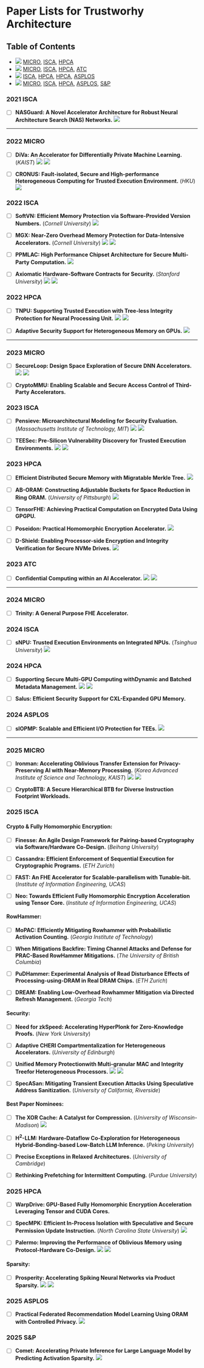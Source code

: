 # Paper Lists for Trustworhy Architecture

## Table of Contents
 - [![](https://img.shields.io/badge/2022-EB6969)](#2022-micro) [MICRO](#2022-micro), [ISCA](#2022-isca), [HPCA](#2022-hpca)
 - [![](https://img.shields.io/badge/2023-EB6969)](#2023-micro) [MICRO](#2023-micro), [ISCA](#2023-isca), [HPCA](#2023-hpca), [ATC](#2023-atc)
 - [![](https://img.shields.io/badge/2024-EB6969)](#2024-isca) [ISCA](#2024-isca), [HPCA](#2024-hpca), [HPCA](#2024-hpca), [ASPLOS](#2024-asplos)
 - [![](https://img.shields.io/badge/2025-EB6969)](#2025-micro) [MICRO](#2025-micro), [ISCA](#2025-isca), [HPCA](#2025-hpca), [ASPLOS](#2025-asplos), [S&P](#2025-sp)

<!-- - [ ] **xxxx.** [![](https://img.shields.io/badge/paper-7EA6E0)]() [![](https://img.shields.io/badge/slides-E29135)]() -->


### 2021 ISCA

- [ ] **NASGuard: A Novel Accelerator Architecture for Robust Neural Architecture Search (NAS) Networks.** [![](https://img.shields.io/badge/paper-7EA6E0)](https://www.researchgate.net/profile/Xingbin-Wang/publication/352091757_NASGuard_A_Novel_Accelerator_Architecture_for_Robust_Neural_Architecture_Search_NAS_Networks/links/60b8a06c92851cb13d7064d9/NASGuard-A-Novel-Accelerator-Architecture-for-Robust-Neural-Architecture-Search-NAS-Networks.pdf)

---

### 2022 MICRO

- [ ] **DiVa: An Accelerator for Differentially Private Machine Learning.** (*KAIST*) [![](https://img.shields.io/badge/paper-7EA6E0)](https://arxiv.org/pdf/2208.12392) [![](https://img.shields.io/badge/slides-E29135)](https://safari.ethz.ch/architecture_seminar/spring2023/lib/exe/fetch.php?media=diva_pres_final.pdf)

- [ ] **CRONUS: Fault-isolated, Secure and High-performance Heterogeneous Computing for Trusted Execution Environment.** (*HKU*) [![](https://img.shields.io/badge/paper-7EA6E0)](https://i.cs.hku.hk/~heming/papers/micro22-cronus.pdf)

### 2022 ISCA

- [ ] **SoftVN: Efficient Memory Protection via Software-Provided Version Numbers.** (*Cornell University*) [![](https://img.shields.io/badge/paper-7EA6E0)](https://www.csl.cornell.edu/~zhiruz/pdfs/softvn-isca2022.pdf)

- [ ] **MGX: Near-Zero Overhead Memory Protection for Data-Intensive Accelerators.** (*Cornell University*) [![](https://img.shields.io/badge/paper-7EA6E0)](https://www.csl.cornell.edu/~zhiruz/pdfs/mgx-isca2022.pdf) [![](https://img.shields.io/badge/slides-E29135)](https://www.iscaconf.org/isca2022/slides/isca22-hua-mgx.pdf)

- [ ] **PPMLAC: High Performance Chipset Architecture for Secure Multi-Party Computation.** [![](https://img.shields.io/badge/paper-7EA6E0)](https://people.iiis.tsinghua.edu.cn/~gaomy/pubs/ppmlac.isca22.pdf)

- [ ] **Axiomatic Hardware-Software Contracts for Security.** (*Stanford University*) [![](https://img.shields.io/badge/paper-7EA6E0)](https://trippel-lab.stanford.edu/pubs/nmosier_ISCA22.pdf) [![](https://img.shields.io/badge/code-B5739D)](https://github.com/nmosier/clou)


### 2022 HPCA

- [ ] **TNPU: Supporting Trusted Execution with Tree-less Integrity Protection for Neural Processing Unit.** [![](https://img.shields.io/badge/paper-7EA6E0)](https://jaehyuk-huh.github.io/papers/lee_hpca22_tnpu.pdf) [![](https://img.shields.io/badge/slides-E29135)](https://myshlee417.github.io/files/tnpu_slide_hpca_2022.pdf)

- [ ] **Adaptive Security Support for Heterogeneous Memory on GPUs.** [![](https://img.shields.io/badge/paper-7EA6E0)](https://par.nsf.gov/servlets/purl/10342133)


---

### 2023 MICRO

- [ ] **SecureLoop: Design Space Exploration of Secure DNN Accelerators.** [![](https://img.shields.io/badge/paper-7EA6E0)](https://people.csail.mit.edu/mengjia/data/2023.MICRO.SecureLoop.pdf) [![](https://img.shields.io/badge/slides-E29135)](https://people.csail.mit.edu/mengjia/data/2023.MICRO.SecureLoop.slides.pdf)

- [ ] **CryptoMMU: Enabling Scalable and Secure Access Control of Third-Party Accelerators.**

### 2023 ISCA

- [ ] **Pensieve: Microarchitectural Modeling for Security Evaluation.** (*Massachusetts Institute of Technology, MIT*) [![](https://img.shields.io/badge/paper-7EA6E0)](https://people.csail.mit.edu/mengjia/data/2023.ISCA.Pensieve.pdf) [![](https://img.shields.io/badge/slides-E29135)](https://nehws.org/images/pensieve.pdf)

- [ ] **TEESec: Pre-Silicon Vulnerability Discovery for Trusted Execution Environments.** [![](https://img.shields.io/badge/paper-7EA6E0)](https://moeinghaniyoun.github.io/files/TEESec.pdf) [![](https://img.shields.io/badge/code-B5739D)](https://github.com/MoeinGhaniyoun/TEESec)


### 2023 HPCA

- [ ] **Efficient Distributed Secure Memory with Migratable Merkle Tree.** [![](https://img.shields.io/badge/paper-7EA6E0)](https://ipads.se.sjtu.edu.cn/_media/publications/hpca23.pdf)

- [ ] **AB-ORAM: Constructing Adjustable Buckets for Space Reduction in Ring ORAM.** (*University of Pittsburgh*) [![](https://img.shields.io/badge/paper-7EA6E0)](https://people.cs.pitt.edu/~zhangyt/research/hpca23a.pdf)

- [ ] **TensorFHE: Achieving Practical Computation on Encrypted Data Using GPGPU.**

- [ ] **Poseidon: Practical Homomorphic Encryption Accelerator.** [![](https://img.shields.io/badge/paper-7EA6E0)](https://mingzhe-zhang.github.io/paper/Poseidon-HPCA2023.pdf)


- [ ] **D-Shield: Enabling Processor-side Encryption and Integrity Verification for Secure NVMe Drives.** [![](https://img.shields.io/badge/paper-7EA6E0)](https://casrl.ece.ucf.edu/wp-content/uploads/2023/01/HPCA2023_D_Shield.pdf)

### 2023 ATC
<!-- USENIX ATC-->

- [ ] **Confidential Computing within an AI Accelerator.** [![](https://img.shields.io/badge/paper-7EA6E0)](https://www.usenix.org/conference/atc23/presentation/vaswani) [![](https://img.shields.io/badge/slides-E29135)](https://www.usenix.org/conference/atc23/presentation/vaswani)


---

### 2024 MICRO

- [ ] **Trinity: A General Purpose FHE Accelerator.**


### 2024 ISCA

- [ ] **sNPU: Trusted Execution Environments on Integrated NPUs.** (*Tsinghua University*) [![](https://img.shields.io/badge/paper-7EA6E0)](https://ipads.se.sjtu.edu.cn/_media/publications/feng-isca24.pdf)


### 2024 HPCA

- [ ] **Supporting Secure Multi-GPU Computing withDynamic and Batched Metadata Management.** [![](https://img.shields.io/badge/paper-7EA6E0)](https://myshlee417.github.io/files/multi_gpu_security_hpca_2024.pdf) [![](https://img.shields.io/badge/slides-E29135)](https://seonjinna.github.io/assets/pdf/hpca24_slides.pdf)

- [ ] **Salus: Efficient Security Support for CXL-Expanded GPU Memory.**

### 2024 ASPLOS

- [ ] **sIOPMP: Scalable and Efficient I/O Protection for TEEs.** [![](https://img.shields.io/badge/paper-7EA6E0)](https://ipads.se.sjtu.edu.cn/_media/publications/feng-asplos24.pdf)


---


### 2025 MICRO

- [ ] **Ironman: Accelerating Oblivious Transfer Extension for Privacy-Preserving AI with Near-Memory Processing.** (*Korea Advanced Institute of Science and Technology, KAIST*) [![](https://img.shields.io/badge/paper-7EA6E0)](https://www.arxiv.org/abs/2507.16391) [![](https://img.shields.io/badge/slides-E29135)](https://jaehyuk-huh.github.io/slides/lee_isca2025_mtree_slides.pdf) 

- [ ] **CryptoBTB: A Secure Hierarchical BTB for Diverse Instruction Footprint Workloads.**

### 2025 ISCA

#### Crypto & Fully Homomorphic Encryption:

- [ ] **Finesse: An Agile Design Framework for Pairing-based Cryptography via Software/Hardware Co-Design.** (*Beihang University*)

- [ ] **Cassandra: Efficient Enforcement of Sequential Execution for Cryptographic Programs.** (*ETH Zurich*)

- [ ] **FAST: An FHE Accelerator for Scalable-parallelism with Tunable-bit.** (*Institute of Information Engineering, UCAS*)

- [ ] **Neo: Towards Efficient Fully Homomorphic Encryption Acceleration using Tensor Core.** (*Institute of Information Engineering, UCAS*)


#### RowHammer:

- [ ] **MoPAC: Efficiently Mitigating Rowhammer with Probabilistic Activation Counting.** (*Georgia Institute of Technology*)

- [ ] **When Mitigations Backfire: Timing Channel Attacks and Defense for PRAC-Based RowHammer Mitigations.** (*The University of British Columbia*)

- [ ] **PuDHammer: Experimental Analysis of Read Disturbance Effects of Processing-using-DRAM in Real DRAM Chips.** (*ETH Zurich*)

- [ ] **DREAM: Enabling Low-Overhead Rowhammer Mitigation via Directed Refresh Management.** (*Georgia Tech*)

#### Security:

- [ ] **Need for zkSpeed: Accelerating HyperPlonk for Zero-Knowledge Proofs.** (*New York University*)

- [ ] **Adaptive CHERI Compartmentalization for Heterogeneous Accelerators.** (*University of Edinburgh*)

- [ ] **Unified Memory Protectionwith Multi-granular MAC and Integrity Treefor Heterogeneous Processors.** [![](https://img.shields.io/badge/paper-7EA6E0)](https://myshlee417.github.io/files/multi_MAC_tree_isca_2025.pdf) [![](https://img.shields.io/badge/slides-E29135)](https://myshlee417.github.io/files/multi_MAC_tree_slide_isca_2025.pdf)

- [ ] **SpecASan: Mitigating Transient Execution Attacks Using Speculative Address Sanitization.** (*University of California, Riverside*)


#### Best Paper Nominees:

- [ ] **The XOR Cache: A Catalyst for Compression.** (*University of Wisconsin-Madison*) [![](https://img.shields.io/badge/paper-7EA6E0)](https://jsm.ece.wisc.edu/docs/pan-isca2025.pdf)

- [ ] **H<sup>2</sup>-LLM: Hardware-Dataflow Co-Exploration for Heterogeneous Hybrid-Bonding-based Low-Batch LLM Inference.** (*Peking University*)

- [ ] **Precise Exceptions in Relaxed Architectures.** (*University of Cambridge*)

- [ ] **Rethinking Prefetching for Intermittent Computing.** (*Purdue University*)


### 2025 HPCA

- [ ] **WarpDrive: GPU-Based Fully Homomorphic Encryption Acceleration Leveraging Tensor and CUDA Cores.** 

- [ ] **SpecMPK: Efficient In-Process Isolation with Speculative and Secure Permission Update Instruction.** (*North Carolina State University*) [![](https://img.shields.io/badge/paper-7EA6E0)](https://ericrotenberg.wordpress.ncsu.edu/files/2025/06/paper_HPCA-31_SpecMPK.pdf)

- [ ] **Palermo: Improving the Performance of Oblivious Memory using Protocol-Hardware Co-Design.** [![](https://img.shields.io/badge/paper-7EA6E0)](https://arxiv.org/abs/2411.05400) [![](https://img.shields.io/badge/code-B5739D)](https://github.com/Linestro/Palermo-ORAM)

#### Sparsity:

- [ ] **Prosperity: Accelerating Spiking Neural Networks via Product Sparsity.** [![](https://img.shields.io/badge/paper-7EA6E0)](https://arxiv.org/abs/2503.03379) [![](https://img.shields.io/badge/code-B5739D)](https://github.com/dubcyfor3/Prosperity)


### 2025 ASPLOS

- [ ] **Practical Federated Recommendation Model Learning Using ORAM with Controlled Privacy.** [![](https://img.shields.io/badge/paper-7EA6E0)](https://vtechworks.lib.vt.edu/server/api/core/bitstreams/30ef9d58-1ea4-4fee-b62b-2f8ab60a119b/content)




### 2025 S&P

- [ ] **Comet: Accelerating Private Inference for Large Language Model by Predicting Activation Sparsity.** [![](https://img.shields.io/badge/paper-7EA6E0)](https://arxiv.org/abs/2505.07239)

<!--
- [ ] [xxx] **xxx.** 
[![](https://img.shields.io/badge/paper-7EA6E0)]()
[![](https://img.shields.io/badge/slides-E29135)]()
[![](https://img.shields.io/badge/article-719AAC)]()
[![](https://img.shields.io/badge/code-B5739D)]()
-->
